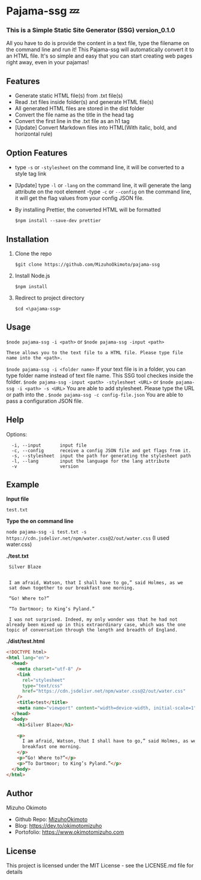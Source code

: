 # Pajama-ssg :zzz:

### This is a Simple Static Site Generator (SSG) version_0.1.0

All you have to do is provide the content in a text file, type the filename on the command line and run it! This Pajama-ssg will automatically convert it to an HTML file. It's so simple and easy that you can start creating web pages right away, even in your pajamas!

## Features

- Generate static HTML file(s) from .txt file(s)
- Read .txt files inside folder(s) and generate HTML file(s)
- All generated HTML files are stored in the dist folder
- Convert the file name as the title in the head tag
- Convert the first line in the .txt file as an h1 tag
- [Update] Convert Markdown files into HTML(With italic, bold, and horizontal rule)

## Option Features

- type `-s` or `-stylesheet` on the command line, it will be converted to a style tag link
- [Update] type `-l` or `-lang` on the command line, it will generate the lang attribute on the root <html> element
-type `-c` or `--config` on the command line, it will get the flag values from your config JSON file.
- By installing Prettier, the converted HTML will be formatted

  `$npm install --save-dev prettier`

## Installation

1. Clone the repo

   `$git clone https://github.com/MizuhoOkimoto/pajama-ssg`

2. Install Node.js

   `$npm install`

3. Redirect to project directory

   `$cd <\pajama-ssg>`

## Usage

`$node pajama-ssg -i <path>` or `$node pajama-ssg -input <path>`

    These allows you to the text file to a HTML file. Please type file name into the <path>.

`$node pajama-ssg -i <folder name>`
If your text file is in a folder, you can type folder name instead of text file name.
This SSG tool checkes inside the folder.
`$node pajama-ssg -input <path> -stylesheet <URL>` or `$node pajama-ssg -i <path> -s <URL>`
You are able to add stylesheet. Please type the URL or path into the <URL>.
`$node pajama-ssg -c config-file.json`
You are able to pass a configuration JSON file.

## Help

Options:
```
  -i, --input       input file       
  -c, --config      receive a config JSON file and get flags from it.                 
  -s, --stylesheet  input the path for generating the stylesheet path
  -l, --lang        input the language for the lang attribute
  -v                version                                        
```

## Example

**Input file**

`test.txt`

**Type the on command line**

`node pajama-ssg -i test.txt -s https://cdn.jsdelivr.net/npm/water.css@2/out/water.css`
(I used water.css)

**./test.txt**

```
 Silver Blaze


 I am afraid, Watson, that I shall have to go,” said Holmes, as we
 sat down together to our breakfast one morning.

 “Go! Where to?”

 “To Dartmoor; to King’s Pyland.”

 I was not surprised. Indeed, my only wonder was that he had not already been mixed up in this extraordinary case, which was the one topic of conversation through the length and breadth of England.

```

**./dist/test.html**

```html
<!DOCTYPE html>
<html lang="en">
  <head>
    <meta charset="utf-8" />
    <link
      rel="stylesheet"
      type="text/css"
      href="https://cdn.jsdelivr.net/npm/water.css@2/out/water.css"
    />
    <title>test</title>
    <meta name="viewport" content="width=device-width, initial-scale=1" />
  </head>
  <body>
    <h1>Silver Blaze</h1>

    <p>
      I am afraid, Watson, that I shall have to go,” said Holmes, as we sat down together to our
      breakfast one morning.
    </p>
    <p>“Go! Where to?”</p>
    <p>“To Dartmoor; to King’s Pyland.”</p>
  </body>
</html>
```

## Author

Mizuho Okimoto

- Github Repo: [MizuhoOkimoto](https://github.com/MizuhoOkimoto)
- Blog: https://dev.to/okimotomizuho
- Portofolio: https://www.okimotomizuho.com

## License

This project is licensed under the MIT License - see the LICENSE.md file for details
